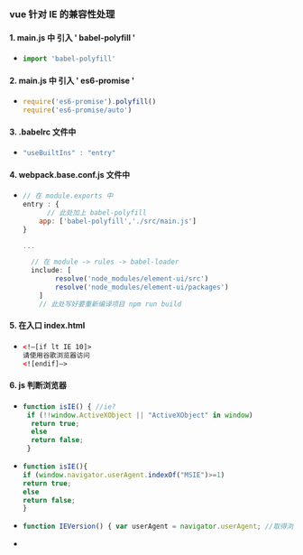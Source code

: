### vue 针对 IE 的兼容性处理

#### 1. main.js 中 引入 ' babel-polyfill '

- ``` js
  import 'babel-polyfill'
  ```

#### 2. main.js 中 引入 ' es6-promise '

- ```js
  require('es6-promise').polyfill()
  require('es6-promise/auto')
  ```

#### 3.  .babelrc 文件中 

- ```js
  "useBuiltIns" : "entry"
  ```

#### 4. webpack.base.conf.js 文件中

- ```js
  // 在 module.exports 中
  entry : {
    	// 此处加上 babel-polyfill  
      app: ['babel-polyfill','./src/main.js']
  }
  
  ...
  
  	// 在 module -> rules -> babel-loader
  	include: [
          resolve('node_modules/element-ui/src')
          resolve('node_modules/element-ui/packages')
      ]
      // 此处写好要重新编译项目 npm run build
  ```

#### 5. 在入口 index.html

- ```html
  <!–[if lt IE 10]>
  请使用谷歌浏览器访问
  <![endif]–>
  ```

#### 6. js 判断浏览器

- ```js
  function isIE() { //ie?
   if (!!window.ActiveXObject || "ActiveXObject" in window)
    return true;
    else
    return false;
   }
  ```

- ```js
  function isIE(){
  if (window.navigator.userAgent.indexOf("MSIE")>=1) 
  return true; 
  else
  return false; 
  }
  ```

- ```js
  function IEVersion() { var userAgent = navigator.userAgent; //取得浏览器的userAgent字符串 var isIE = userAgent.indexOf("compatible") > -1 && userAgent.indexOf("MSIE") > -1; //判断是否IE<11浏览器 var isEdge = userAgent.indexOf("Edge") > -1 && !isIE; //判断是否IE的Edge浏览器 var isIE11 = userAgent.indexOf('Trident') > -1 && userAgent.indexOf("rv:11.0") > -1; if(isIE) { var reIE = new RegExp("MSIE (\\d+\\.\\d+);"); reIE.test(userAgent); var fIEVersion = parseFloat(RegExp["$1"]); if(fIEVersion == 7) { return 7; } else if(fIEVersion == 8) { return 8; } else if(fIEVersion == 9) { return 9; } else if(fIEVersion == 10) { return 10; } else { return 6;//IE版本<=7 } } else if(isEdge) { return 'edge';//edge } else if(isIE11) { return 11; //IE11 }else{ return -1;//不是ie浏览器 } }
  ```

- 

